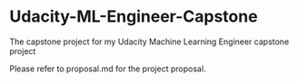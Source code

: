 # Udacity-ML-Engineer-Capstone
The capstone project for my Udacity Machine Learning Engineer capstone project

Please refer to proposal.md for the project proposal.
